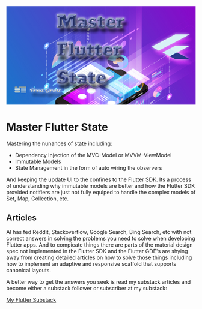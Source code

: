 ![image header](./media/image-header.png)

# Master Flutter State

Mastering the nunances of state including:
 - Dependency Injection of the MVC-Model or MVVM-ViewModel
 - Immutable Models
 - State Management in the form of auto wiring the observers

And keeping the update UI to the confines to the Flutter SDK. Its a process of understanding why immutable models are better and how the Flutter SDK provided notifiers are just not fully equiped to handle the complex models of Set, Map, Collection, etc.



## Articles

AI has fed Reddit, Stackoverflow, Google Search, Bing Search, etc with not correct answers
in solving the problems you need to solve when developing Flutter apps. And to compicate 
things there are parts of the material design spec not implemented in the Flutter SDK and 
the Flutter GDE's are shying away from creating detailed articles on how to solve those
things including how to implement an adaptive and responsive scaffold that supports
canonical layouts.



A better way to get the answers you seek is read my substack articles and become either a substack follower
or subscriber at my substack:

[My Flutter Substack](https://fredgrott.substack.com)